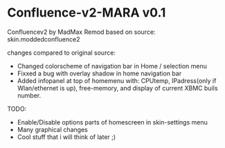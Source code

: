 Confluence-v2-MARA v0.1
===========================

Confluencev2 by MadMax Remod
based on source: skin.moddedconfluence2

changes compared to original source:
* Changed colorscheme of navigation bar in Home / selection menu
* Fixxed a bug with overlay shadow in home navigation bar
* Added infopanel at top of homemenu with: CPUtemp, IPadress(only if Wlan/ethernet is up), free-memory, and display of current XBMC buils number.



TODO:
* Enable/Disable options parts of homescreen in skin-settings menu
* Many graphical changes
* Cool stuff that i will think of later ;)